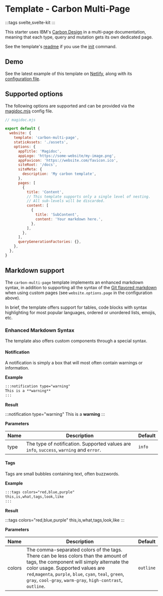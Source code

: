 # Template - Carbon Multi-Page

:::tags
svelte,svelte-kit
:::

This starter uses IBM's [Carbon Design](https://carbondesignsystem.com/) in a multi-page documentation, meaning that each type, query and mutation gets its own dedicated page.

See the template's [readme](https://github.com/magidoc-org/magidoc/blob/main/packages/starters/carbon-multi-page/README.md) if you use the [init](/cli/command-init) command.

## Demo

See the latest example of this template on [Netlify](https://magidoc-carbon-multi-page.netlify.app), along with its [configuration file](https://github.com/magidoc-org/magidoc/blob/main/packages/examples/fauna/magidoc.mjs).

## Supported options

The following options are supported and can be provided via the [magidoc.mjs](/cli/magidoc-configuration) config file.

```javascript
// magidoc.mjs

export default {
  website: {
    template: 'carbon-multi-page',
    staticAssets: './assets',
    options: {
      appTitle: 'Magidoc',
      appLogo: 'https://some-website/my-image.png',
      appFavicon: 'https://website.com/favicon.ico',
      siteRoot: '/docs',
      siteMeta: {
        description: 'My carbon template',
      },
      pages: [
        {
          title: 'Content',
          // This template supports only a single level of nesting.
          // All sub-levels will be discarded.
          content: [
            {
              title: 'SubContent',
              content: 'Your markdown here.',
            },
          ],
        },
      ],
      queryGenerationFactories: {},
    },
  },
}
```

## Markdown support

The `carbon-multi-page` template implements an enhanced markdown syntax, in addition to supporting all the syntax of the [Git flavored markdown](https://github.github.com/gfm/) when using custom pages (see `website.options.page` in the configuration above).

In brief, the template offers support for tables, code blocks with syntax highlighting for most popular languages, ordered or unordered lists, emojis, etc.

### Enhanced Markdown Syntax

The template also offers custom components through a special syntax.

#### Notification

A notification is simply a box that will most often contain warnings or information.

**Example**

```markdown
:::notification type="warning"
This is a **warning**
:::
```

**Result**

:::notification type="warning"
This is a **warning**
:::

**Parameters**

| Name | Description | Default |
|---|---|---|
| type | The type of notification. Supported values are `info`, `success`, `warning` and `error`. | `info` |

#### Tags
Tags are small bubbles containing text, often buzzwords.

**Example**

```markdown
:::tags colors="red,blue,purple"
this,is,what,tags,look,like
:::
```

**Result**

:::tags colors="red,blue,purple"
this,is,what,tags,look,like
:::

**Parameters**

| Name | Description | Default |
|---|---|---|
| colors | The comma-separated colors of the tags. There can be less colors than the amount of tags, the component will simply alternate the color usage. Supported values are  `red`,`magenta`, `purple`, `blue`, `cyan`, `teal`, `green`, `gray`, `cool-gray`, `warm-gray`, `high-contrast`, `outline`.  | `outline` |